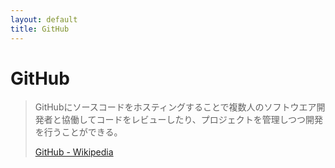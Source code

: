 ```yaml
---
layout: default
title: GitHub
---
```

# GitHub

> GitHubにソースコードをホスティングすることで複数人のソフトウエア開発者と協働してコードをレビューしたり、プロジェクトを管理しつつ開発を行うことができる。
> 
> [GitHub - Wikipedia](https://ja.wikipedia.org/wiki/GitHub)



